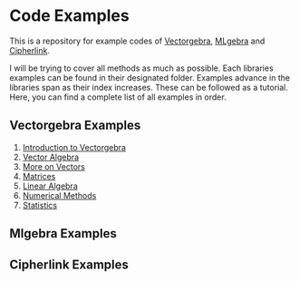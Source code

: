# Code Examples

This is a repository for example codes of [Vectorgebra](https://pypi.org/project/vectorgebra/), 
[MLgebra](https://pypi.org/project/mlgebra/) and [Cipherlink](https://pypi.org/project/cipherlink/).

I will be trying to cover all methods as much as possible. Each libraries examples
can be found in their designated folder. Examples advance in the libraries span
as their index increases. These can be followed as a tutorial. Here, you can find
a complete list of all examples in order.

## Vectorgebra Examples

1. [Introduction to Vectorgebra](https://github.com/ahmeterdem1/examples/blob/main/Vectorgebra%20Code%20Examples/1-Intro_To_Vectorgebra.ipynb)
2. [Vector Algebra](https://github.com/ahmeterdem1/examples/blob/main/Vectorgebra%20Code%20Examples/2-Vector_Algebra.ipynb)
3. [More on Vectors](https://github.com/ahmeterdem1/examples/blob/main/Vectorgebra%20Code%20Examples/3-More_On_Vectors.ipynb)
4. [Matrices](https://github.com/ahmeterdem1/examples/blob/main/Vectorgebra%20Code%20Examples/4-Matrices.ipynb)
5. [Linear Algebra](https://github.com/ahmeterdem1/examples/blob/main/Vectorgebra%20Code%20Examples/5-Linear_Algebra.ipynb)
6. [Numerical Methods](https://github.com/ahmeterdem1/examples/blob/main/Vectorgebra%20Code%20Examples/6-Numerical_Methods.ipynb)
7. [Statistics](https://github.com/ahmeterdem1/examples/blob/main/Vectorgebra%20Code%20Examples/7-Statistics.ipynb)

## Mlgebra Examples

## Cipherlink Examples